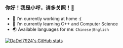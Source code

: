 ### 你好！我是小呼，请多关照！🐺

- 🔭 I’m currently working at home :(
- 🌱 I’m currently learning C++ and Computer Science
- 🌏 Available languages for me: `Chinese|English`

[![DaDel7924's GitHub stats](https://github-readme-stats.vercel.app/api?uesrname=DaDel7924&show_icons=true&theme=synthwave)](https://github.com/anuraghazra/github-readme-stats)

